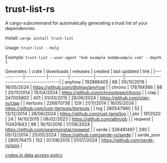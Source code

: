 # trust-list-rs

A cargo-subcommand for automatically generating a trust list of your dependencies.

Install:
`cargo install trust-list`

Usage:
`trust-list --help`

Example:
`trust-list --user-agent "bob example bob@example.com" --depth 1`

Generates:
| crate      | downloads | releases | created    | last updated | link                                        |
|------------|-----------|----------|------------|--------------|---------------------------------------------|
| anyhow     | 192866405 | 88       | 05/10/2019 | 18/05/2024   | https://github.com/dtolnay/anyhow           |
| chrono     | 178764566 | 88       | 20/11/2014 | 15/04/2024   | https://github.com/chronotope/chrono        |
| clap       | 247005802 | 401      | 01/03/2015 | 28/06/2024   | https://github.com/clap-rs/clap             |
| itertools  | 226870736 | 129      | 21/11/2014 | 16/05/2024   | https://github.com/rust-itertools/itertools |
| log        | 280547980 | 52       | 13/12/2014 | 28/06/2024   | https://github.com/rust-lang/log            |
| pbr        | 1912020   | 24       | 14/10/2015 | 08/02/2023   | https://github.com/a8m/pb                   |
| reqwest    | 113431643 | 96       | 16/10/2016 | 17/06/2024   | https://github.com/seanmonstar/reqwest      |
| serde      | 326491497 | 290      | 05/12/2014 | 25/05/2024   | https://github.com/serde-rs/serde           |
| serde_json | 280576475 | 152      | 07/08/2015 | 01/07/2024   | https://github.com/serde-rs/json            |

[crates.io data access policy](https://crates.io/data-access#api)
